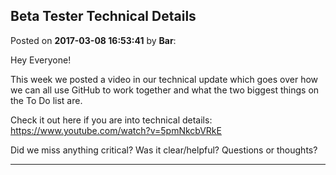 ## Beta Tester Technical Details
Posted on **2017-03-08 16:53:41** by **Bar**:

Hey Everyone!



This week we posted a video in our technical update which goes over how we can all use GitHub to work together and what the two biggest things on the To Do list are. 



Check it out here if you are into technical details: https://www.youtube.com/watch?v=5pmNkcbVRkE



Did we miss anything critical? Was it clear/helpful? Questions or thoughts?

---

